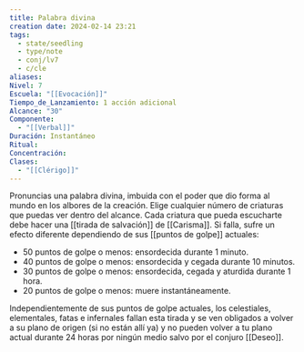 ```yaml
---
title: Palabra divina
creation date: 2024-02-14 23:21
tags:
  - state/seedling
  - type/note
  - conj/lv7
  - c/cle
aliases: 
Nivel: 7
Escuela: "[[Evocación]]"
Tiempo_de_Lanzamiento: 1 acción adicional
Alcance: "30"
Componente:
  - "[[Verbal]]"
Duración: Instantáneo
Ritual: 
Concentración: 
Clases:
  - "[[Clérigo]]"
---
```

Pronuncias una palabra divina, imbuida con el poder que dio forma al mundo en los albores de la creación. Elige cualquier número de criaturas que puedas ver dentro del alcance. Cada criatura que pueda escucharte debe hacer una [[tirada de salvación]] de [[Carisma]]. Si falla, sufre un efecto diferente dependiendo de sus [[puntos de golpe]] actuales:

- 50 puntos de golpe o menos: ensordecida durante 1 minuto.
- 40 puntos de golpe o menos: ensordecida y cegada durante 10 minutos.
- 30 puntos de golpe o menos: ensordecida, cegada y aturdida durante 1 hora.
- 20 puntos de golpe o menos: muere instantáneamente.

Independientemente de sus puntos de golpe actuales, los celestiales, elementales, fatas e infernales fallan esta tirada y se ven obligados a volver a su plano de origen (si no están allí ya) y no pueden volver a tu plano actual durante 24 horas por ningún medio salvo por el conjuro [[Deseo]].